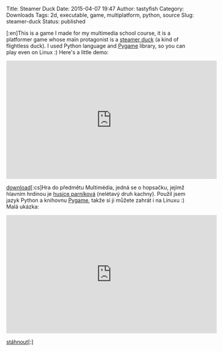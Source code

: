 Title: Steamer Duck
Date: 2015-04-07 19:47
Author: tastyfish
Category: Downloads
Tags: 2d, executable, game, multiplatform, python, source
Slug: steamer-duck
Status: published

\[:en\]This is a game I made for my multimedia school course, it is a
platformer game whose main protagonist is a [steamer
duck](http://en.wikipedia.org/wiki/Steamer_duck) (a kind of flightless
duck). I used Python language and [Pygame](http://pygame.org/news.html)
library, so you can play even on Linux :) Here's a little demo:

<iframe width="560" height="315" src="https://www.youtube.com/embed/qHt5pM9_yK8?rel=0&amp;showinfo=0" frameborder="0" allowfullscreen></iframe>

[download](https://www.dropbox.com/s/4bei09ozb398ab0/steamer%20duck.zip?dl=0)\[:cs\]Hra
do předmětu Multimédia, jedná se o hopsačku, jejímž hlavním hrdinou je
[husice
parníková](http://cs.wikipedia.org/wiki/Husice_parn%C3%ADkov%C3%A1)
(nelétavý druh kachny). Použil jsem jazyk Python a knihovnu
[Pygame](http://pygame.org/news.html), takže si ji můžete zahrát i na
Linuxu :) Malá ukázka:

<iframe width="560" height="315" src="https://www.youtube.com/embed/qHt5pM9_yK8?rel=0&amp;showinfo=0" frameborder="0" allowfullscreen></iframe>

[stáhnout](https://www.dropbox.com/s/4bei09ozb398ab0/steamer%20duck.zip?dl=0)\[:\]
